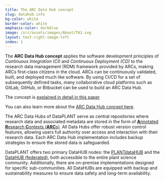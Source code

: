 ```yaml
---
title: The ARC Data Hub concept
slug: datahub-info
bg-color: white
border-color: white
emphasis-color: darkblue
image: /src/assets/images/About/TA1.svg
layout: text-right-image-left
index: 1
---
```


The **ARC Data Hub concept** applies the software development principles of _Continuous Integration (CI)_ and _Continuous Deployment (CD)_ to the research data management (RDM) framework provided by ARCs, making ARCs first-class citizens in the cloud.
ARCs can be continuously validated, built, and deployed much like software.
By using CI/CD for a set of subsequently defined tasks, many collaborative cloud platforms such as GitLab, GitHub, or Bitbucket can be used to build an ARC Data Hub.

The concept is [explained in detail in this paper](https://onlinelibrary.wiley.com/doi/full/10.1111/tpj.16474)

You can also learn more about the [ARC Data Hub concept here](https://arc-rdm.org/details/arc-data-hub/).

The ARC Data Hubs of DataPLANT serve as central repositories where research data and associated metadata are stored in the form of [**A**nnotated **R**esearch **C**ontexts (**ARC**s)](https://arc-rdm.org).
All Data Hubs offer robust version control features, allowing users full authority over access and interaction with their research data.
Each ARC Data Hub implementation includes backup strategies to ensure the stored data is safeguarded.

DataPLANT offers two primary DataHUB nodes: the [PLANTdataHUB](#plant-data-hub) and the [DataHUB (federated)](#federated), both accessible to the entire plant science community.
Additionally, there are on-premise implementations designed for specific sub-communities.
All DataHUBs are equipped with backup and sustainability measures to ensure data safety and long-term availability.
